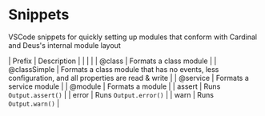# Snippets

VSCode snippets for quickly setting up modules that conform with Cardinal and Deus's internal module layout

| Prefix        | Description                                                                                           |
|               |                                                                                                       |
| @class        | Formats a class module                                                                                |
| @classSimple  | Formats a class module that has no events, less configuration, and all properties are read & write    |
| @service      | Formats a service module                                                                              |
| @module       | Formats a module                                                                                      |
| assert        | Runs `Output.assert()`                                                                                |
| error         | Runs `Output.error()`                                                                                 |
| warn          | Runs `Output.warn()`                                                                                  |